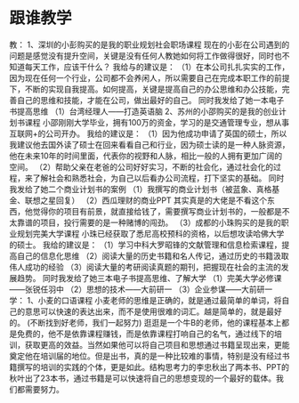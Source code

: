 # 跟谁教学

教：
1、深圳的小彭购买的是我的职业规划社会职场课程
现在的小彭在公司遇到的问题是感觉没有提升空间，关键是没有任何人教她如何将工作做得很好，同时也不知道每天工作，应该干什么？
我给与的建议是：
（1）在本公司扎扎实实的工作，因为现在任何一个行业，公司都不会养闲人，所以需要自己在完成本职工作的前提下，不断的实现自我提高。如何提高，关键是提高自己的办公思维和办公技能，完善自己的思维和技能，才能在公司，做出最好的自己。
同时我发给了她一本电子书提高思维
（1）台湾经理人——打造英语脑
2、苏州的小邵购买的是我的创业计划书课程
小邵刚刚大学毕业，拥有100万的资金，学习的是交通管理专业，想从事互联网+的公司开办。
我给的建议是：
（1）因为他成功申请了英国的硕士，所以我建议他去国外读了硕士在回来看看自己和行业，因为硕士读的是一种人脉资源，他在未来10年的时间里面，代表你的视野和人脉，相比一般的人拥有更加广阔的空间。
（2）帮助父亲在老爸的公司好好实习，不断的社会化，通过社会化的过程，来了解社会和熟悉社会，为自己以后看办公司流程，打下坚实的基础。
同时我发给了她二个商业计划书的案例
（1）我撰写的商业计划书（被蓝象、真格基金、联想之星回复）
（2）西瓜理财的商业PPT
其实真是的大佬是不看这个东西，他觉得你的项目有前景，就直接给钱了，需要撰写商业计划书的，一般都是不太靠谱的项目，投行需要的是一种赌博的闯劲。
（3）成都的小珠购买的是我的职业规划完美大学课程
小珠已经获取了悉尼高校预科的资格，以后想攻读哈佛大学的硕士。
我给的建议是：
（1）学习中科大罗昭锋的文献管理和信息检索课程，提高自己的信息化思维
（2）阅读大量的历史书籍和名人传记，通过历史的书籍汲取伟人成功的经验
（3）阅读大量的考研阅读真题的期刊，把握现在社会的主流的发展趋势。
同时我发给了她三本电子书提高思维、了解大学
（1）完美大学必修课——张锐任羽中
（2）思想的技术——大前研一
（3）企业参谋——大前研一
学：
1、小麦的口语课程
小麦老师的思维是正确的，就是通过最简单的单词，将自己的意思可以快速的表达出来，而不是使用很难的词汇。越是简单的，就是最好的。
(不断找到好老师，我们一起努力)
逛逛是一个牛B的老师，他的课程基本上都是免费的，他不是依靠课程赚钱，而是依靠课程打响自己的名气，通过线下的培训，获取更高的效益。当然如果他可以将自己项目和思想通过书籍呈现出来，更能奠定他在培训届的地位。但是出书，真的是一种比较难的事情，特别是没有经过书籍撰写的培训的实践的个体，更是如此。结构思考力的李忠秋出了两本书、PPT的秋叶出了23本书，通过书籍是可以快速将自己的思想变现的一个最好的载体。我们都需要努力。
